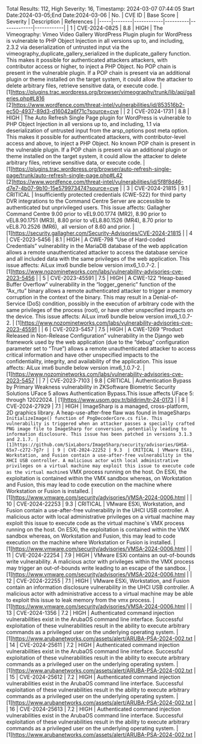 Total Results: 112, High Severity: 16, Timestamp: 2024-03-07 07:44:05
Start Date:2024-03-05;End Date:2024-03-06
| No. | CVE ID | Base Score | Severity | Description | References |
|-----|--------|------------|----------|-------------|------------|
| 1 | CVE-2024-0825 | 8.8  | HIGH | The Vimeography: Vimeo Video Gallery WordPress Plugin plugin for WordPress is vulnerable to PHP Object Injection in all versions up to, and including, 2.3.2 via deserialization of untrusted input via the vimeography_duplicate_gallery_serialized in the duplicate_gallery function. This makes it possible for authenticated attackers attackers, with contributor access or higher, to inject a PHP Object. No POP chain is present in the vulnerable plugin. If a POP chain is present via an additional plugin or theme installed on the target system, it could allow the attacker to delete arbitrary files, retrieve sensitive data, or execute code. | [1]https://plugins.trac.wordpress.org/browser/vimeography/trunk/lib/api/galleries.php#L816<br>[2]https://www.wordfence.com/threat-intel/vulnerabilities/id/853516b2-ec50-4937-89d3-d16042a6f71c?source=cve |
| 2 | CVE-2024-1731 | 8.8  | HIGH | The Auto Refresh Single Page plugin for WordPress is vulnerable to PHP Object Injection in all versions up to, and including, 1.1 via deserialization of untrusted input from the arsp_options post meta option. This makes it possible for authenticated attackers, with contributor-level access and above, to inject a PHP Object. No known POP chain is present in the vulnerable plugin. If a POP chain is present via an additional plugin or theme installed on the target system, it could allow the attacker to delete arbitrary files, retrieve sensitive data, or execute code. | [1]https://plugins.trac.wordpress.org/browser/auto-refresh-single-page/trunk/auto-refresh-single-page.php#L42<br>[2]https://www.wordfence.com/threat-intel/vulnerabilities/id/5f8f8d46-d7e7-4b07-9b10-15e579973474?source=cve |
| 3 | CVE-2024-21815 | 9.1  | CRITICAL | Insufficiently protected credentials (CWE-522) for third party DVR integrations to the Command Centre Server are accessible to authenticated but unprivileged users. This issue affects: Gallagher Command Centre 9.00 prior to vEL9.00.1774 (MR2), 8.90 prior to vEL8.90.1751 (MR3), 8.80 prior to vEL8.80.1526 (MR4), 8.70 prior to vEL8.70.2526 (MR6),  all version of 8.60 and prior. | [1]https://security.gallagher.com/Security-Advisories/CVE-2024-21815 |
| 4 | CVE-2023-5456 | 8.1  | HIGH | A CWE-798 “Use of Hard-coded Credentials” vulnerability in the MariaDB database of the web application allows a remote unauthenticated attacker to access the database service and all included data with the same privileges of the web application. This issue affects: AiLux imx6 bundle below version imx6_1.0.7-2. | [1]https://www.nozominetworks.com/labs/vulnerability-advisories-cve-2023-5456 |
| 5 | CVE-2023-45591 | 7.5  | HIGH | A CWE-122 “Heap-based Buffer Overflow” vulnerability in the “logger_generic” function of the “Ax_rtu” binary allows a remote authenticated attacker to trigger a memory corruption in the context of the binary. This may result in a Denial-of-Service (DoS) condition, possibly in the execution of arbitrary code with the same privileges of the process (root), or have other unspecified impacts on the device. This issue affects: AiLux imx6 bundle below version imx6_1.0.7-2. | [1]https://www.nozominetworks.com/labs/vulnerability-advisories-cve-2023-45591 |
| 6 | CVE-2023-5457 | 7.5  | HIGH | A CWE-1269 “Product Released in Non-Release Configuration” vulnerability in the Django web framework used by the web application (due to the “debug” configuration parameter set to “True”) allows a remote unauthenticated attacker to access critical information and have other unspecified impacts to the confidentiality, integrity, and availability of the application. This issue affects: AiLux imx6 bundle below version imx6_1.0.7-2. | [1]https://www.nozominetworks.com/labs/vulnerability-advisories-cve-2023-5457 |
| 7 | CVE-2023-7103 | 9.8  | CRITICAL | Authentication Bypass by Primary Weakness vulnerability in ZKSoftware Biometric Security Solutions UFace 5 allows Authentication Bypass.This issue affects UFace 5: through 12022024. | [1]https://www.usom.gov.tr/bildirim/tr-24-0173 |
| 8 | CVE-2024-27929 | 7.1  | HIGH | ImageSharp is a managed, cross-platform, 2D graphics library. A heap-use-after-free flaw was found in ImageSharp`s InitializeImage() function of PngDecoderCore.cs file. This vulnerability is triggered when an attacker passes a specially crafted PNG image file to ImageSharp for conversion, potentially leading to information disclosure. This issue has been patched in versions 3.1.3 and 2.1.7. | [1]https://github.com/SixLabors/ImageSharp/security/advisories/GHSA-65x7-c272-7g7r |
| 9 | CVE-2024-22252 | 9.3  | CRITICAL | VMware ESXi, Workstation, and Fusion contain a use-after-free vulnerability in the XHCI USB controller. A malicious actor with local administrative privileges on a virtual machine may exploit this issue to execute code as the virtual machine`s VMX process running on the host. On ESXi, the exploitation is contained within the VMX sandbox whereas, on Workstation and Fusion, this may lead to code execution on the machine where Workstation or Fusion is installed. | [1]https://www.vmware.com/security/advisories/VMSA-2024-0006.html |
| 10 | CVE-2024-22253 | 9.3  | CRITICAL | VMware ESXi, Workstation, and Fusion contain a use-after-free vulnerability in the UHCI USB controller. A malicious actor with local administrative privileges on a virtual machine may exploit this issue to execute code as the virtual machine`s VMX process running on the host. On ESXi, the exploitation is contained within the VMX sandbox whereas, on Workstation and Fusion, this may lead to code execution on the machine where Workstation or Fusion is installed. | [1]https://www.vmware.com/security/advisories/VMSA-2024-0006.html |
| 11 | CVE-2024-22254 | 7.9  | HIGH | VMware ESXi contains an out-of-bounds write vulnerability. A malicious actor with privileges within the VMX process may trigger an out-of-bounds write leading to an escape of the sandbox. | [1]https://www.vmware.com/security/advisories/VMSA-2024-0006.html |
| 12 | CVE-2024-22255 | 7.1  | HIGH | VMware ESXi, Workstation, and Fusion contain an information disclosure vulnerability in the UHCI USB controller. A malicious actor with administrative access to a virtual machine may be able to exploit this issue to leak memory from the vmx process. | [1]https://www.vmware.com/security/advisories/VMSA-2024-0006.html |
| 13 | CVE-2024-1356 | 7.2  | HIGH | Authenticated command injection vulnerabilities exist in the ArubaOS command line interface. Successful exploitation of these vulnerabilities result in the ability to execute arbitrary commands as a privileged user on the underlying operating system. | [1]https://www.arubanetworks.com/assets/alert/ARUBA-PSA-2024-002.txt |
| 14 | CVE-2024-25611 | 7.2  | HIGH | Authenticated command injection vulnerabilities exist in the ArubaOS command line interface. Successful exploitation of these vulnerabilities result in the ability to execute arbitrary commands as a privileged user on the underlying operating system. | [1]https://www.arubanetworks.com/assets/alert/ARUBA-PSA-2024-002.txt |
| 15 | CVE-2024-25612 | 7.2  | HIGH | Authenticated command injection vulnerabilities exist in the ArubaOS command line interface. Successful exploitation of these vulnerabilities result in the ability to execute arbitrary commands as a privileged user on the underlying operating system. | [1]https://www.arubanetworks.com/assets/alert/ARUBA-PSA-2024-002.txt |
| 16 | CVE-2024-25613 | 7.2  | HIGH | Authenticated command injection vulnerabilities exist in the ArubaOS command line interface. Successful exploitation of these vulnerabilities result in the ability to execute arbitrary commands as a privileged user on the underlying operating system. | [1]https://www.arubanetworks.com/assets/alert/ARUBA-PSA-2024-002.txt |
